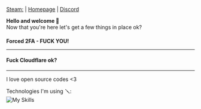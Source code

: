 <a href="https://steamcommunity.com/id/NickiG2705" target="_blank">Steam:</a> | 
<a href="https://nickig.org/" target="_blank">Homepage</a> | 
<a href="https://discord.com/users/JUKO2705" target="_blank">Discord</a>

<b>Hello and welcome 👋</b><br>
Now that you're here let's get a few things in place ok?<br>
<h4>Forced 2FA - FUCK YOU!</4><hr>
<h4>Fuck Cloudflare ok?</h4>
  
<hr>I love open source codes <3

Technologies I'm using 🪛:<br>
<img src="https://camo.githubusercontent.com/b6b599a05b24944ce1b928be225db1b93118b6598e485512f70279e643224138/68747470733a2f2f736b696c6c69636f6e732e6465762f69636f6e733f693d74732c736173732c63732c646f636b65722c6e67696e782c6e6f64656a732c6177732c72656163742c626173682c6c696e75782c6d7973716c2c7068702c70792c7765627061636b267065726c696e653d37" alt="My Skills" data-canonical-src="https://skillicons.dev/icons?i=cs,docker,nginx,nodejs,react,bash,mysql,php,py,webpack&amp;perline=7" style="max-width: 100%;">

